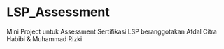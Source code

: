 # LSP_Assessment
Mini Project untuk Assessment Sertifikasi LSP beranggotakan Afdal Citra Habibi &amp; Muhammad Rizki
